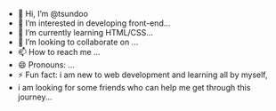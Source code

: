 - 👋 Hi, I’m @tsundoo
- 👀 I’m interested in developing front-end...
- 🌱 I’m currently learning HTML/CSS...
- 💞️ I’m looking to collaborate on ...
- 📫 How to reach me ...
- 😄 Pronouns: ...
- ⚡ Fun fact: i am new to web development and learning all by myself,
- i am looking for some friends who can help me get through this journey...

<!---
tsundoo/tsundoo is a ✨ special ✨ repository because its `README.md` (this file) appears on your GitHub profile.
You can click the Preview link to take a look at your changes.
--->
